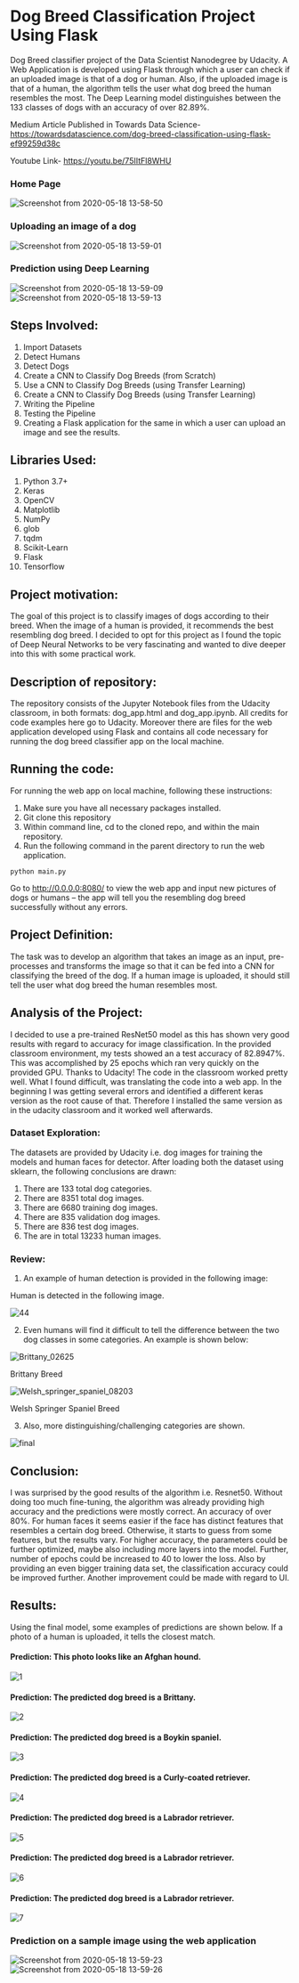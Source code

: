 # Dog Breed Classification Project Using Flask

Dog Breed classifier project of the Data Scientist Nanodegree by Udacity. A Web Application is developed using Flask through which a user can check if an uploaded image is that of a dog or human. Also, if the uploaded image is that of a human, the algorithm tells the user what dog breed the human resembles the most. The Deep Learning model distinguishes between the 133 classes of dogs with an accuracy of over 82.89%.

Medium Article Published in Towards Data Science- https://towardsdatascience.com/dog-breed-classification-using-flask-ef99259d38c

Youtube Link- https://youtu.be/75IItFl8WHU

### Home Page

![Screenshot from 2020-05-18 13-58-50](https://user-images.githubusercontent.com/34116562/82191705-8d74f400-9910-11ea-8404-5026fb1585fe.png)

### Uploading an image of a dog

![Screenshot from 2020-05-18 13-59-01](https://user-images.githubusercontent.com/34116562/82191710-8f3eb780-9910-11ea-9682-885a692ca17f.png)

### Prediction using Deep Learning

![Screenshot from 2020-05-18 13-59-09](https://user-images.githubusercontent.com/34116562/82191739-9c5ba680-9910-11ea-825e-534d121f6b4d.png)
![Screenshot from 2020-05-18 13-59-13](https://user-images.githubusercontent.com/34116562/82191744-9f569700-9910-11ea-9ca4-1d58e385df62.png)


## Steps Involved:

1. Import Datasets
2. Detect Humans
3. Detect Dogs
4. Create a CNN to Classify Dog Breeds (from Scratch)
5. Use a CNN to Classify Dog Breeds (using Transfer Learning)
6. Create a CNN to Classify Dog Breeds (using Transfer Learning)
7. Writing the Pipeline
8. Testing the Pipeline
9. Creating a Flask application for the same in which a user can upload an image and see the results.

## Libraries Used:

1. Python 3.7+
2. Keras
3. OpenCV
4. Matplotlib
5. NumPy
6. glob
7. tqdm
8. Scikit-Learn
9. Flask
10. Tensorflow

## Project motivation:
The goal of this project is to classify images of dogs according to their breed. When the image of a human is provided, it recommends the best resembling dog breed. I decided to opt for this project as I found the topic of Deep Neural Networks to be very fascinating and wanted to dive deeper into this with some practical work.

## Description of repository:
The repository consists of the Jupyter Notebook files from the Udacity classroom, in both formats: dog_app.html and dog_app.ipynb. All credits for code examples here go to Udacity. Moreover there are files for the web application developed using Flask and contains all code necessary for running the dog breed classifier app on the local machine.

## Running the code:
For running the web app on local machine, following these instructions:

1. Make sure you have all necessary packages installed.
2. Git clone this repository
3. Within command line, cd to the cloned repo, and within the main repository.
4. Run the following command in the parent directory to run the web application. 

```
python main.py
```

Go to http://0.0.0.0:8080/ to view the web app and input new pictures of dogs or humans – the app will tell you the resembling dog breed successfully without any errors.

## Project Definition:
The task was to develop an algorithm that takes an image as an input, pre-processes and transforms the image so that it can be fed into a CNN for classifying the breed of the dog. If a human image is uploaded, it should still tell the user what dog breed the human resembles most.

## Analysis of the Project:

I decided to use a pre-trained ResNet50 model as this has shown very good results with regard to accuracy for image classification. In the provided classroom environment, my tests showed an a test accuracy of 82.8947%. This was accomplished by 25 epochs which ran very quickly on the provided GPU. Thanks to Udacity! The code in the classroom worked pretty well. What I found difficult, was translating the code into a web app. In the beginning I was getting several errors and identified a different keras version as the root cause of that. Therefore I installed the same version as in the udacity classroom and it worked well afterwards.


### Dataset Exploration:

The datasets are provided by Udacity i.e. dog images for training the models and human faces for detector. After loading both the dataset using sklearn, the following conclusions are drawn:

1. There are 133 total dog categories.
2. There are 8351 total dog images.
3. There are 6680 training dog images.
4. There are 835 validation dog images.
5. There are 836 test dog images.
6. The are in total 13233 human images.

### Review:

1. An example of human detection is provided in the following image:

Human is detected in the following image.

![44](https://user-images.githubusercontent.com/34116562/82108644-89e53f80-974d-11ea-9661-2dd62a57e023.png)


2. Even humans will find it difficult to tell the difference between the two dog classes in some categories. An example is shown below:

![Brittany_02625](https://user-images.githubusercontent.com/34116562/82108456-1db60c00-974c-11ea-89c9-c4397c8bc57b.jpg)

Brittany Breed

![Welsh_springer_spaniel_08203](https://user-images.githubusercontent.com/34116562/82108457-1f7fcf80-974c-11ea-9d4f-6ec00b36b05c.jpg)

Welsh Springer Spaniel Breed

3. Also, more distinguishing/challenging categories are shown.

![final](https://user-images.githubusercontent.com/34116562/82108643-88b41280-974d-11ea-86f9-f64ee078518a.png)


## Conclusion:
I was surprised by the good results of the algorithm i.e. Resnet50. Without doing too much fine-tuning, the algorithm was already providing high accuracy and the predictions were mostly correct. An accuracy of over 80%. For human faces it seems easier if the face has distinct features that resembles a certain dog breed. Otherwise, it starts to guess from some features, but the results vary. For higher accuracy, the parameters could be further optimized, maybe also including more layers into the model. Further, number of epochs could be increased to 40 to lower the loss. Also by providing an even bigger training data set, the classification accuracy could be improved further. Another improvement could be made with regard to UI.

## Results:

Using the final model, some examples of predictions are shown below. If a photo of a human is uploaded, it tells the closest match.

#### Prediction: This photo looks like an Afghan hound.

![1](https://user-images.githubusercontent.com/34116562/82108536-bc426d00-974c-11ea-9c9e-eea43de57701.png)

#### Prediction: The predicted dog breed is a Brittany.

![2](https://user-images.githubusercontent.com/34116562/82108537-be0c3080-974c-11ea-9d92-f73a314f70f0.png)

#### Prediction: The predicted dog breed is a Boykin spaniel.

![3](https://user-images.githubusercontent.com/34116562/82108538-bfd5f400-974c-11ea-9426-3437ace3342a.png)

#### Prediction: The predicted dog breed is a Curly-coated retriever.

![4](https://user-images.githubusercontent.com/34116562/82108540-c19fb780-974c-11ea-9a01-6ad7f33d98cc.png)

#### Prediction: The predicted dog breed is a Labrador retriever.

![5](https://user-images.githubusercontent.com/34116562/82108545-c5333e80-974c-11ea-9b21-8876e669061b.png)

#### Prediction: The predicted dog breed is a Labrador retriever.

![6](https://user-images.githubusercontent.com/34116562/82108549-c82e2f00-974c-11ea-98dc-4372bde8627d.png)

#### Prediction: The predicted dog breed is a Labrador retriever.

![7](https://user-images.githubusercontent.com/34116562/82108551-ca908900-974c-11ea-938f-8dfd4bb95c17.png)

### Prediction on a sample image using the web application

![Screenshot from 2020-05-18 13-59-23](https://user-images.githubusercontent.com/34116562/82191755-a2518780-9910-11ea-9180-bf5c3bd84ccc.png)
![Screenshot from 2020-05-18 13-59-26](https://user-images.githubusercontent.com/34116562/82191761-a4b3e180-9910-11ea-926b-a57ad42384f9.png)


